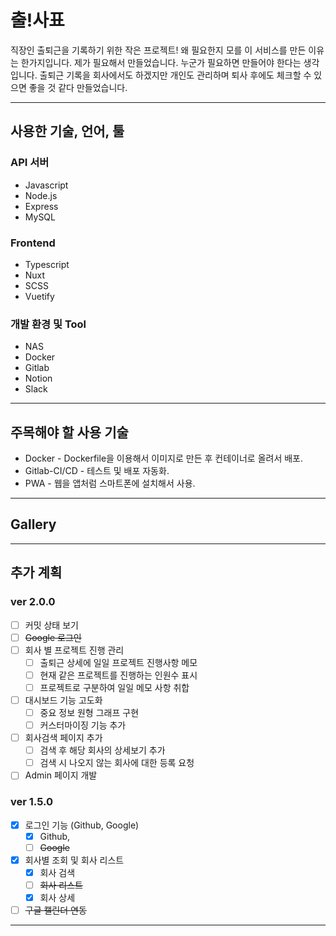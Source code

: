 # 출!사표

직장인 출퇴근을 기록하기 위한 작은 프로젝트!
왜 필요한지 모를 이 서비스를 만든 이유는 한가지입니다.
제가 필요해서 만들었습니다.
누군가 필요하면 만들어야 한다는 생각입니다.
출퇴근 기록을 회사에서도 하겠지만 개인도 관리하며 퇴사 후에도 체크할 수 있으면 좋을 것 같다 만들었습니다.

---

## 사용한 기술, 언어, 툴

### API 서버

- Javascript
- Node.js
- Express
- MySQL

### Frontend

- Typescript
- Nuxt
- SCSS
- Vuetify

### 개발 환경 및 Tool

- NAS
- Docker
- Gitlab
- Notion
- Slack

---

## 주목해야 할 사용 기술

- Docker - Dockerfile을 이용해서 이미지로 만든 후 컨테이너로 올려서 배포.
- Gitlab-CI/CD - 테스트 및 배포 자동화.
- PWA - 웹을 앱처럼 스마트폰에 설치해서 사용.

---

## Gallery

---

## 추가 계획

### ver 2.0.0

- [ ]  커밋 상태 보기
- [ ]  ~~Google 로그인~~
- [ ]  회사 별 프로젝트 진행 관리
    - [ ]  출퇴근 상세에 일일 프로젝트 진행사항 메모
    - [ ]  현재 같은 프로젝트를 진행하는 인원수 표시
    - [ ]  프로젝트로 구분하여 일일 메모 사항 취합
- [ ]  대시보드 기능 고도화
    - [ ]  중요 정보 원형 그래프 구현
    - [ ]  커스터마이징 기능 추가
- [ ]  회사검색 페이지 추가
    - [ ]  검색 후 해당 회사의 상세보기 추가
    - [ ]  검색 시 나오지 않는 회사에 대한 등록 요청
- [ ]  Admin 페이지 개발

### ver 1.5.0

- [x]  로그인 기능 (Github, Google)
    - [x]  Github,
    - [ ]  ~~Google~~
- [x]  회사별 조회 및 회사 리스트
    - [x]  회사 검색
    - [ ]  ~~회사 리스트~~
    - [x]  회사 상세
- [ ]  ~~구글 캘린더 연동~~

---
